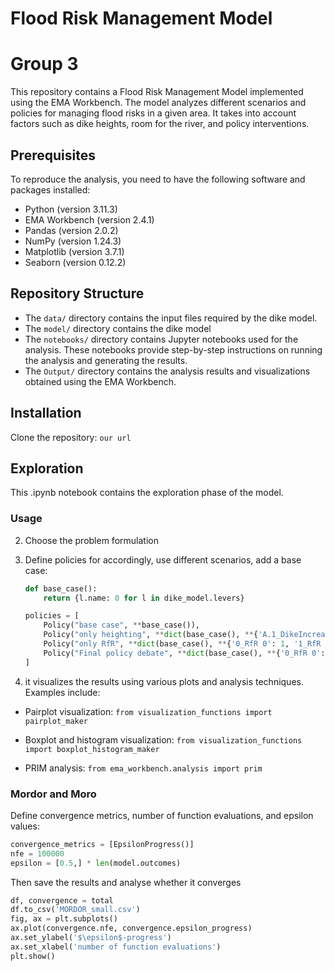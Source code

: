 # Flood Risk Management Model

# Group 3


This repository contains a Flood Risk Management Model implemented using the EMA Workbench.
The model analyzes different scenarios and policies for managing flood risks in a given area. 
It takes into account factors such as dike heights, room for the river, and policy interventions.

## Prerequisites

To reproduce the analysis, you need to have the following software and packages installed:

- Python (version 3.11.3)
- EMA Workbench (version 2.4.1)
- Pandas (version 2.0.2)
- NumPy (version 1.24.3)
- Matplotlib (version 3.7.1)
- Seaborn (version 0.12.2)

## Repository Structure


- The `data/` directory contains the input files required by the dike model.
- The `model/` directory contains the dike model 
- The `notebooks/` directory contains Jupyter notebooks used for the analysis. These notebooks provide step-by-step instructions on running the analysis and generating the results.
- The `Output/` directory contains the analysis results and visualizations obtained using the EMA Workbench.

## Installation

Clone the repository: `our url `

## Exploration 
This .ipynb notebook contains the exploration phase of the model.

### Usage


2. Choose the problem formulation
3. Define policies for accordingly, use different scenarios, add a base case:

   ```python
   def base_case():
       return {l.name: 0 for l in dike_model.levers}

   policies = [
       Policy("base case", **base_case()),
       Policy("only heighting", **dict(base_case(), **{'A.1_DikeIncrease 0': 10, 'A.2_DikeIncrease 0': 10, 'A.3_DikeIncrease 0': 10, 'A.4_DikeIncrease 0': 10, 'A.5_DikeIncrease 0': 10})),
       Policy("only RfR", **dict(base_case(), **{'0_RfR 0': 1, '1_RfR 0': 1, '2_RfR 0': 1, '3_RfR 0': 1, '4_RfR 0': 1})),
       Policy("Final policy debate", **dict(base_case(), **{'0_RfR 0': 1, 'A.1_DikeIncrease 0': 3, 'A.2_DikeIncrease 0': 3, 'A.3_DikeIncrease 0': 10, '0_RfR 0': 1, 'A.4_DikeIncrease 0': 3, 'A.5_DikeIncrease 0': 10}))
   ]
   ```


4.  it visualizes the results using various plots and analysis techniques. Examples include:

   * Pairplot visualization: `from visualization_functions import pairplot_maker`

   * Boxplot and histogram visualization: `from visualization_functions import boxplot_histogram_maker`

   * PRIM analysis: `from ema_workbench.analysis import prim`

### Mordor and Moro

Define convergence metrics, number of function evaluations, and epsilon values:
```python
convergence_metrics = [EpsilonProgress()]
nfe = 100000
epsilon = [0.5,] * len(model.outcomes)
```
Then save the results and analyse whether it converges

```python
df, convergence = total
df.to_csv('MORDOR_small.csv')
fig, ax = plt.subplots()
ax.plot(convergence.nfe, convergence.epsilon_progress)
ax.set_ylabel('$\epsilon$-progress')
ax.set_xlabel('number of function evaluations')
plt.show()
```




